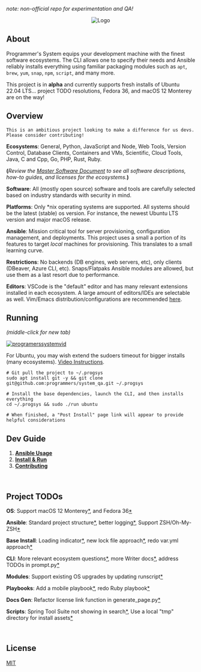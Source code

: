 _note: non-official repo for experimentation and QA!_

<p align="center">
  <img src="https://raw.githubusercontent.com/programmers/system_qa/main/img/logo/logo.png" alt="Logo">

</p>

## About

Programmer's System equips your development machine with the finest software ecosystems. The CLI allows one to specify their needs and Ansible reliably installs everything using familiar packaging modules such as `apt`, `brew`, `yum`, `snap`, `npm`, `script`, and many more.

This project is in **alpha** and currently supports fresh installs of Ubuntu 22.04 LTS... project TODO resolutions, Fedora 36, and macOS 12 Monterey are on the way! 

## Overview

`This is an ambitious project looking to make a difference for us devs. Please consider contributing!`

**Ecosystems**: General, Python, JavaScript and Node, Web Tools, Version Control, Database Clients, Containers and VMs, Scientific, Cloud Tools, Java, C and Cpp, Go, PHP, Rust, Ruby.

**(**_Review the [Master Software Document](https://github.com/programmers/system_qa/blob/main/docs/Software/Software%20Docs.md) to see all software descriptions, how-to guides, and licenses for the ecosystems._**)**

**Software**: All (mostly open source) software and tools are carefully selected based on industry standards with security in mind.

**Platforms**: Only \*nix operating systems are supported. All systems should be the latest (stable) os version. For instance, the newest Ubuntu LTS version and major macOS release.

**Ansible**: Mission critical tool for server provisioning, configuration management, and deployments. This project uses a small a portion of its features to target _local_ machines for provisioning. This translates to a small learning curve.

**Restrictions**: No backends (DB engines, web servers, etc), only clients (DBeaver, Azure CLI, etc). Snaps/Flatpaks Ansible modules are allowed, but use them as a last resort due to performance.

**Editors**: VSCode is the "default" editor and has many relevant extensions installed in each ecosystem. A large amount of editors/IDEs are selectable as well. Vim/Emacs distribution/configurations are recommended [here](https://github.com/programmers/system_qa/blob/main/docs/Post%20Install/Overview.md#4-consider-setting-up-vim-or-emacs).

## Running

_(middle-click for new tab)_

[![programerssystemvid](https://raw.githubusercontent.com/programmers/system_qa/main/img/youtube/thumbnail.png)](https://www.youtube.com/watch?v=fZ_3YuxSKpk)

For Ubuntu, you may wish extend the sudoers timeout for bigger installs (many ecosystems). [Video Instructions](https://www.youtube.com/watch?v=EvZ4gu-C5gM).

```
# Git pull the project to ~/.progsys
sudo apt install git -y && git clone git@github.com:programmers/system_qa.git ~/.progsys

# Install the base dependencies, launch the CLI, and then installs everything
cd ~/.progsys && sudo ./run ubuntu

# When finished, a "Post Install" page link will appear to provide helpful considerations
```

## Dev Guide

1. **[Ansible Usage](https://github.com/programmers/system_qa/blob/main/docs/Dev%20Guide/1.%20Ansible%20Usage.md)**
2. **[Install & Run](https://github.com/programmers/system_qa/blob/main/docs/Dev%20Guide/2.%20Install%20%26%20Run.md)**
3. **[Contributing](https://github.com/programmers/system_qa/blob/main/docs/Dev%20Guide/3.%20Contributing.md)**

<br />

## Project TODOs

**OS**: Support macOS 12 Monterey[*](https://github.com/programmers/system_qa/issues/21), and Fedora 36[*](https://github.com/programmers/system_qa/issues/20)

**Ansible**:
Standard project structure[*](https://github.com/programmers/system_qa/issues/19), better logging[*](https://github.com/programmers/system_qa/issues/18), Support ZSH/Oh-My-ZSH[*](https://github.com/programmers/system_qa/issues/4)

**Base Install**:
Loading indicator[*](https://github.com/programmers/system_qa/issues/17), new lock file approach[*](https://github.com/programmers/system_qa/issues/16), redo var.yml approach[*](https://github.com/programmers/system_qa/issues/15)

**CLI**: More relevant ecosystem questions[*](https://github.com/programmers/system_qa/issues/14), more Writer docs[*](https://github.com/programmers/system_qa/issues/13), address TODOs in prompt.py[*](https://github.com/programmers/system_qa/issues/12)

**Modules**: Support existing OS upgrades by updating runscript[*](https://github.com/programmers/system_qa/issues/11)

**Playbooks**: Add a mobile playbook[*](https://github.com/programmers/system_qa/issues/10), redo Ruby playbook[*](https://github.com/programmers/system_qa/issues/9)

**Docs Gen**: Refactor license link function in generate_page.py[*](https://github.com/programmers/system_qa/issues/8)

**Scripts**: Spring Tool Suite not showing in search[*](https://github.com/programmers/system_qa/issues/5), Use a local "tmp" directory for install assets[*](https://github.com/programmers/system_qa/issues/7)

<br/>

## License

[MIT](https://github.com/programmers/system_qa/blob/main/LICENSE)
